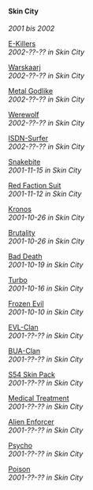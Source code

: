 #### Skin City

_2001 bis 2002_

[E-Killers](https://rtrkrt.4lima.de/afafiwo/skinity/skinity_ekille.jpg)<br>
_2002-??-?? in Skin City_

[Warskaarj](https://rtrkrt.4lima.de/afafiwo/skinity/skinity_waskar.jpg)<br>
_2002-??-?? in Skin City_

[Metal Godlike](https://rtrkrt.4lima.de/afafiwo/skinity/skinity_megolik.jpg)<br>
_2002-??-?? in Skin City_

[Werewolf](https://rtrkrt.4lima.de/afafiwo/skinity/skinity_wewol.jpg)<br>
_2002-??-?? in Skin City_

[ISDN-Surfer](https://rtrkrt.4lima.de/afafiwo/skinity/skinity_isdur.jpg)<br>
_2002-??-?? in Skin City_

[Snakebite](https://rtrkrt.4lima.de/afafiwo/skinity/skinity_snabit.jpg)<br>
_2001-11-15 in Skin City_

[Red Faction Suit](https://rtrkrt.4lima.de/afafiwo/skinity/skinity_refasu.jpg)<br>
_2001-11-12 in Skin City_

[Kronos](https://rtrkrt.4lima.de/afafiwo/skinity/skinity_krono.jpg)<br>
_2001-10-26 in Skin City_

[Brutality](https://rtrkrt.4lima.de/afafiwo/skinity/skinity_brulity.jpg)<br>
_2001-10-26 in Skin City_

[Bad Death](https://rtrkrt.4lima.de/afafiwo/skinity/skinity_badat.jpg)<br>
_2001-10-19 in Skin City_

[Turbo](https://rtrkrt.4lima.de/afafiwo/skinity/skinity_turb.jpg)<br>
_2001-10-16 in Skin City_

[Frozen Evil](https://rtrkrt.4lima.de/afafiwo/skinity/skinity_frovil.jpg)<br>
_2001-10-10 in Skin City_

[EVL-Clan](https://rtrkrt.4lima.de/afafiwo/skinity/skinity_evlan.jpg)<br>
_2001-??-?? in Skin City_

[BUA-Clan](https://rtrkrt.4lima.de/afafiwo/skinity/skinity_bulan.jpg)<br>
_2001-??-?? in Skin City_

[S54 Skin Pack](https://rtrkrt.4lima.de/afafiwo/skinity/skinity_skipa.jpg)<br>
_2001-??-?? in Skin City_

[Medical Treatment](https://rtrkrt.4lima.de/afafiwo/skinity/skinity_medment.jpg)<br>
_2001-??-?? in Skin City_

[Alien Enforcer](https://rtrkrt.4lima.de/afafiwo/skinity/skinity_alifor.jpg)<br>
_2001-??-?? in Skin City_

[Psycho](https://rtrkrt.4lima.de/afafiwo/skinity/skinity_psyo.jpg)<br>
_2001-??-?? in Skin City_

[Poison](https://rtrkrt.4lima.de/afafiwo/skinity/skinity_poiso.jpg)<br>
_2001-??-?? in Skin City_
